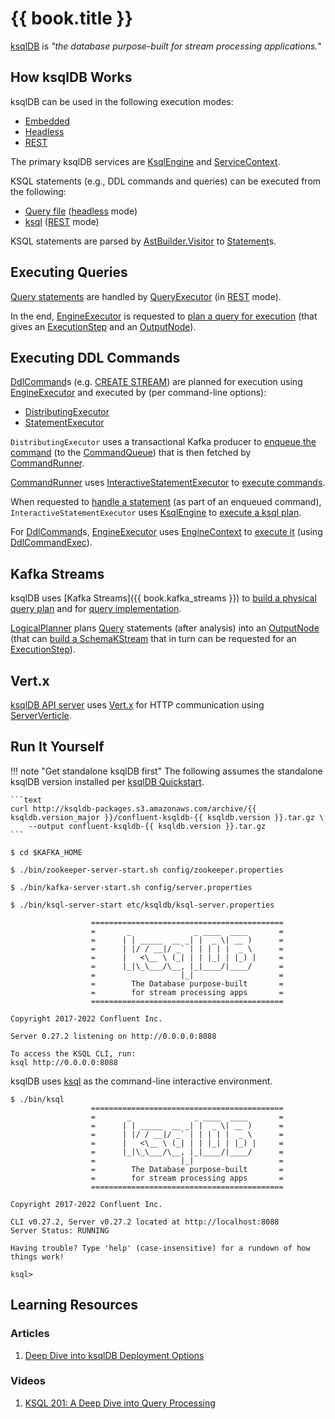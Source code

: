 # {{ book.title }}

[ksqlDB](https://ksqldb.io/) is _"the database purpose-built for stream processing applications._"

## How ksqlDB Works

ksqlDB can be used in the following execution modes:

* [Embedded](embedded/index.md)
* [Headless](headless/index.md)
* [REST](rest/index.md)

The primary ksqlDB services are [KsqlEngine](KsqlEngine.md) and [ServiceContext](ServiceContext.md).

KSQL statements (e.g., DDL commands and queries) can be executed from the following:

* [Query file](rest/ServerOptions.md#queries-file) ([headless](headless/index.md) mode)
* [ksql](cli/Ksql.md) ([REST](rest/index.md) mode)

KSQL statements are parsed by [AstBuilder.Visitor](parser/AstBuilder.Visitor.md) to [Statement](parser/Statement.md)s.

## Executing Queries

[Query statements](parser/Query.md) are handled by [QueryExecutor](rest/QueryExecutor.md#handleQuery) (in [REST](rest/index.md) mode).

In the end, [EngineExecutor](EngineExecutor.md) is requested to [plan a query for execution](EngineExecutor.md#planQuery) (that gives an [ExecutionStep](ExecutionStep.md) and an [OutputNode](planner/OutputNode.md)).

## Executing DDL Commands

[DdlCommand](DdlCommand.md)s (e.g. [CREATE STREAM](parser/CreateStream.md)) are planned for execution using [EngineExecutor](EngineExecutor.md#plan) and executed by (per command-line options):

* [DistributingExecutor](rest/DistributingExecutor.md#execute)
* [StatementExecutor](rest/StatementExecutor.md#handleExecutableDdl)

`DistributingExecutor` uses a transactional Kafka producer to [enqueue the command](rest/CommandQueue.md#enqueueCommand) (to the [CommandQueue](#commandQueue)) that is then fetched by [CommandRunner](rest/CommandRunner.md#fetchAndRunCommands).

[CommandRunner](rest/CommandRunner.md) uses [InteractiveStatementExecutor](rest/InteractiveStatementExecutor.md) to [execute commands](rest/CommandRunner.md#executeStatement).

When requested to [handle a statement](rest/InteractiveStatementExecutor.md#handleStatement) (as part of an enqueued command), `InteractiveStatementExecutor` uses [KsqlEngine](KsqlEngine.md) to [execute a ksql plan](KsqlEngine.md#execute).

For [DdlCommand](DdlCommand.md)s, [EngineExecutor](EngineExecutor.md) uses [EngineContext](EngineContext.md) to [execute it](EngineContext.md#executeDdl) (using [DdlCommandExec](DdlCommandExec.md#execute)).

## Kafka Streams

ksqlDB uses [Kafka Streams]({{ book.kafka_streams }}) to [build a physical query plan](QueryEngine.md#buildPhysicalPlan) and for [query implementation](QueryBuilder.md#buildQueryImplementation).

[LogicalPlanner](planner/LogicalPlanner.md#buildPersistentLogicalPlan) plans [Query](parser/Query.md) statements (after analysis) into an [OutputNode](planner/OutputNode.md) (that can [build a SchemaKStream](planner/PlanNode.md#buildStream) that in turn can be requested for an [ExecutionStep](SchemaKStream.md#getSourceStep)).

## Vert.x

[ksqlDB API server](api/Server.md) uses [Vert.x](https://vertx.io/) for HTTP communication using [ServerVerticle](api/ServerVerticle.md).

## Run It Yourself

!!! note "Get standalone ksqlDB first"
    The following assumes the standalone ksqlDB version installed per [ksqlDB Quickstart](https://ksqldb.io/quickstart-standalone-tarball.html#quickstart-content).

    ```text
    curl http://ksqldb-packages.s3.amazonaws.com/archive/{{ ksqldb.version_major }}/confluent-ksqldb-{{ ksqldb.version }}.tar.gz \
        --output confluent-ksqldb-{{ ksqldb.version }}.tar.gz
    ```

```console
$ cd $KAFKA_HOME

$ ./bin/zookeeper-server-start.sh config/zookeeper.properties

$ ./bin/kafka-server-start.sh config/server.properties

$ ./bin/ksql-server-start etc/ksqldb/ksql-server.properties

                  ===========================================
                  =       _              _ ____  ____       =
                  =      | | _____  __ _| |  _ \| __ )      =
                  =      | |/ / __|/ _` | | | | |  _ \      =
                  =      |   <\__ \ (_| | | |_| | |_) |     =
                  =      |_|\_\___/\__, |_|____/|____/      =
                  =                   |_|                   =
                  =        The Database purpose-built       =
                  =        for stream processing apps       =
                  ===========================================

Copyright 2017-2022 Confluent Inc.

Server 0.27.2 listening on http://0.0.0.0:8088

To access the KSQL CLI, run:
ksql http://0.0.0.0:8088
```

ksqlDB uses [ksql](cli/Ksql.md) as the command-line interactive environment.

```console
$ ./bin/ksql
                  ===========================================
                  =       _              _ ____  ____       =
                  =      | | _____  __ _| |  _ \| __ )      =
                  =      | |/ / __|/ _` | | | | |  _ \      =
                  =      |   <\__ \ (_| | | |_| | |_) |     =
                  =      |_|\_\___/\__, |_|____/|____/      =
                  =                   |_|                   =
                  =        The Database purpose-built       =
                  =        for stream processing apps       =
                  ===========================================

Copyright 2017-2022 Confluent Inc.

CLI v0.27.2, Server v0.27.2 located at http://localhost:8088
Server Status: RUNNING

Having trouble? Type 'help' (case-insensitive) for a rundown of how things work!

ksql>
```

## Learning Resources

### Articles

1. [Deep Dive into ksqlDB Deployment Options](https://www.confluent.io/blog/deep-dive-ksql-deployment-options/)

### Videos

1. [KSQL 201: A Deep Dive into Query Processing](https://www.confluent.io/kafka-summit-london18/ksql-201-a-deep-dive-into-query-processing/)
